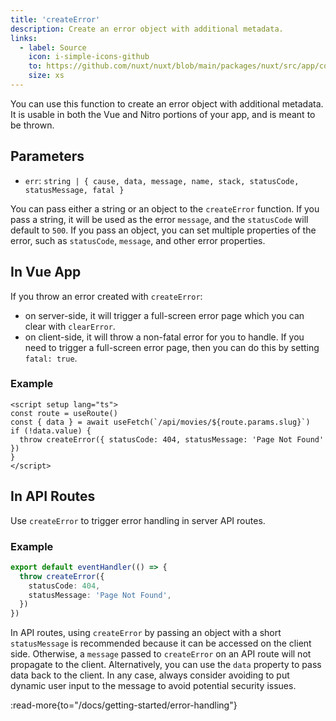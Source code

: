 ```yaml
---
title: 'createError'
description: Create an error object with additional metadata.
links:
  - label: Source
    icon: i-simple-icons-github
    to: https://github.com/nuxt/nuxt/blob/main/packages/nuxt/src/app/composables/error.ts
    size: xs
---
```


You can use this function to create an error object with additional metadata. It is usable in both the Vue and Nitro portions of your app, and is meant to be thrown.

## Parameters

- `err`: `string | { cause, data, message, name, stack, statusCode, statusMessage, fatal }`

You can pass either a string or an object to the `createError` function. If you pass a string, it will be used as the error `message`, and the `statusCode` will default to `500`. If you pass an object, you can set multiple properties of the error, such as `statusCode`, `message`, and other error properties.

## In Vue App

If you throw an error created with `createError`:

- on server-side, it will trigger a full-screen error page which you can clear with `clearError`.
- on client-side, it will throw a non-fatal error for you to handle. If you need to trigger a full-screen error page, then you can do this by setting `fatal: true`.

### Example

```vue [pages/movies/[slug\\].vue]
<script setup lang="ts">
const route = useRoute()
const { data } = await useFetch(`/api/movies/${route.params.slug}`)
if (!data.value) {
  throw createError({ statusCode: 404, statusMessage: 'Page Not Found' })
}
</script>
```

## In API Routes

Use `createError` to trigger error handling in server API routes.

### Example

```ts [server/api/error.ts]
export default eventHandler(() => {
  throw createError({
    statusCode: 404,
    statusMessage: 'Page Not Found',
  })
})
```

In API routes, using `createError` by passing an object with a short `statusMessage` is recommended because it can be accessed on the client side. Otherwise, a `message` passed to `createError` on an API route will not propagate to the client. Alternatively, you can use the `data` property to pass data back to the client. In any case, always consider avoiding to put dynamic user input to the message to avoid potential security issues.

:read-more{to="/docs/getting-started/error-handling"}
